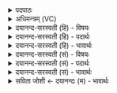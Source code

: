 <details><summary>पदपाठः</summary>

सोमा॑य। ह॒ꣳसान्। आ। ल॒भ॒ते॒। वा॒यवे॑। ब॒लाकाः॑। इ॒न्द्रा॒ग्निभ्या॒मिती॑न्द्रा॒ग्निऽभ्या॑म्। क्रुञ्चा॑न्। मि॒त्राय॑। म॒द्गून्। वरु॑णाय। च॒क्र॒वा॒कानिति॑ चक्रऽवा॒कान्। २२।
</details>

<details><summary>अधिमन्त्रम् (VC)</summary>

- सोमादयो देवताः
- प्रजापतिर्ऋषिः
- विराड्बृहती
- मध्यमः
</details>

<details><summary>दयानन्द-सरस्वती (हि) - विषयः</summary>

फिर उसी विषय को अगले मन्त्र में कहा है ॥
</details>

<details><summary>दयानन्द-सरस्वती (हि) - पदार्थः</summary>

पदार्थान्वयभाषाः -  हे मनुष्यो ! जैसे पक्षियों के गुण का विशेष ज्ञान रखनेवाला पुरुष (सोमाय) चन्द्रमा वा औषधियों में उत्तम सोम के लिये (हंसान्) हंसों (वायवे) पवन के लिये (बलाकाः) बगुलियों (इन्द्राग्निभ्याम्) इन्द्र और अग्नि के लिये (क्रुञ्चान्) सारसों (मित्राय) मित्र के लिये (मद्गून्) जल के कौओं वा सुतरमुर्गों और (वरुणाय) वरुण के लिये (चक्रवाकान्) चकई-चकवों को (आ, लभते) अच्छे प्रकार प्राप्त होता है, वैसे तुम भी प्राप्त होओ ॥२२ ॥
</details>

<details><summary>दयानन्द-सरस्वती (हि) - भावार्थः</summary>

भावार्थभाषाः -  इस मन्त्र में वाचकलुप्तोपमालङ्कार है। मनुष्यों को जो उत्तम पक्षी हैं, वे अच्छे यत्न के साथ पालन कर बढ़ाने चाहियें ॥२२ ॥
</details>

<details><summary>दयानन्द-सरस्वती (सं) - विषयः</summary>

पुनस्तमेव विषयमाह ॥
</details>

<details><summary>दयानन्द-सरस्वती (सं) - पदार्थः</summary>

पदार्थान्वयभाषाः -  हे मनुष्याः ! यथा पक्षिगुणविज्ञानी जनः सोमाय हंसान् वायवे बलाका इन्द्राग्निभ्यां क्रुञ्चान् मित्राय मद्गून् वरुणाय चक्रवाकानालभते तथा यूयमप्यालभध्वम् ॥२२ ॥
</details>

<details><summary>दयानन्द-सरस्वती (सं) - भावार्थः</summary>

भावार्थभाषाः -  अत्र वाचकलुप्तोपमालङ्कारः। मनुष्यैर्य उत्तमाः पक्षिणः सन्ति, ते प्रयत्नेन संपाल्य वर्द्धनीयाः ॥२२ ॥
</details>

<details><summary>सविता जोशी ← दयानन्दः (म) - भावार्थः</summary>

भावार्थभाषाः -  या मंत्रात वाचकलुप्तोपमालंकार आहे. माणसांनी प्रयत्नपूर्वक उत्तम पक्ष्यांचे पालन केले पाहिजे व त्यांची वाढ केली पाहिजे.
</details>